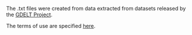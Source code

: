 The .txt files were created from data extracted from datasets released by the [GDELT Project](https://www.gdeltproject.org/).

The terms of use are specified [here](https://www.gdeltproject.org/about.html#termsofuse).